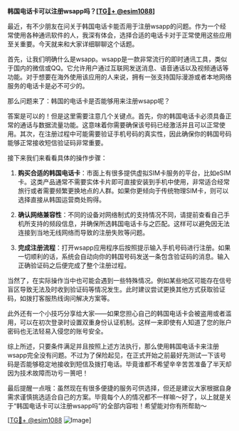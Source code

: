 **韩国电话卡可以注册wsapp吗？[[TG💪+ @esim1088](https://t.me/s/esim1088)]**

最近，有不少朋友在问关于韩国电话卡能否用于注册wsapp的问题。作为一个经常使用各种通讯软件的人，我深有体会，选择合适的电话卡对于正常使用这些应用至关重要。今天就来和大家详细聊聊这个话题。

首先，让我们明确什么是wsapp。wsapp是一款非常流行的即时通讯工具，类似于国内的微信或QQ。它允许用户通过互联网发送消息、语音通话以及视频通话等功能。对于想要在海外使用该应用的人来说，拥有一张支持国际漫游或者本地网络服务的电话卡是必不可少的。

那么问题来了：韩国的电话卡是否能够用来注册wsapp呢？

答案是可以的！但是这里需要注意几个关键点。首先，你的韩国电话卡必须具备正常的通话与数据流量功能。这意味着你需要确保该号码已经激活并且可以正常使用。其次，在注册过程中可能需要验证手机号码的真实性，因此确保你的韩国号码能够正常接收短信验证码非常重要。

接下来我们来看看具体的操作步骤：

1. **购买合适的韩国电话卡**：市面上有很多提供虚拟SIM卡服务的平台，比如eSIM卡。这类产品通常不需要实体卡片即可直接安装到手机中使用，非常适合经常旅行或者需要频繁更换地点的人群。如果你更倾向于传统物理SIM卡，则可以选择直接从韩国运营商处购得。

2. **确认网络兼容性**：不同的设备对网络制式的支持情况不同，请提前查看自己手机所支持的频段信息，并确保所选韩国电话卡与之匹配。这样可以避免因无法连接到当地无线网络而导致的注册失败等问题。

3. **完成注册流程**：打开wsapp应用程序后按照提示输入手机号码进行注册。如果一切顺利的话，系统会自动向你的韩国号码发送一条包含验证码的消息。输入正确验证码之后便完成了整个注册过程。

当然了，在实际操作当中也可能会遇到一些特殊情况。例如某些地区可能存在信号盲区导致无法及时收到验证码等情况发生。此时建议尝试更换其他方式获取验证码，如拨打客服热线询问解决方案等。

此外还有一个小技巧分享给大家——如果您担心自己的韩国电话卡会被盗用或者滥用，可以在初次登录时设置双重身份认证机制。这样一来即使有人知道了您的账户密码也无法轻易入侵您的账号安全。

综上所述，只要条件满足并且按照上述方法执行，那么使用韩国电话卡来注册wsapp完全没有问题。不过为了保险起见，在正式开始之前最好先测试一下该号码是否能够稳定地接收到短信及拨打电话。毕竟谁都不希望辛辛苦苦准备了半天却因为技术故障而功亏一篑吧！

最后提醒一点哦：虽然现在有很多便捷的服务可供选择，但还是建议大家根据自身需求谨慎挑选适合自己的方案。毕竟每个人的情况都不一样嘛～好了，以上就是关于“韩国电话卡可以注册wsapp吗”的全部内容啦！希望能对你有所帮助～

[[TG💪+ @esim1088](https://t.me/s/esim1088) ![Image](https://i.postimg.cc/4NQfJmqS/Snipaste-2025-05-13-00-14-12.png)]